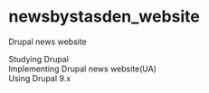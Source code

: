 # newsbystasden_website

Drupal news website

Studying Drupal  
Implementing Drupal news website(UA)  
Using Drupal 9.x  
